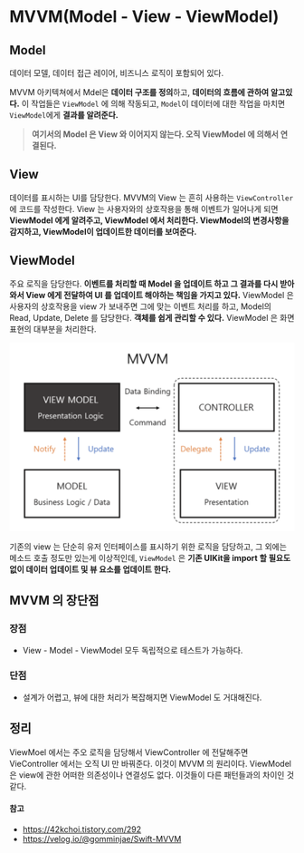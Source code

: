 # MVVM(Model - View - ViewModel)

## Model
데이터 모델, 데이터 접근 레이어, 비즈니스 로직이 포함되어 있다.

MVVM 아키텍쳐에서 Mdel은 <b>데이터 구조를 정의</b>하고, <b>데이터의 흐름에 관하여 알고있다.</b> 이 작업들은  ```ViewModel``` 에 의해 작동되고, ```Model```이 데이터에 대한 작업을 마치면 ```ViewModel```에게 <b>결과를 알려준다.</b>
> <b>여기서의 Model 은 View 와 이어지지 않는다. 오직 ViewModel 에 의해서 연결된다.</b>

## View 
데이터를 표시하는 UI를 담당한다.
MVVM의 View 는 흔히 사용하는 ```ViewController``` 에 코드를 작성한다.
View 는 사용자와의 상호작용을 통해 이벤트가 일어나게 되면 <b>ViewModel 에게 알려주고, ViewModel 에서 처리한다. ViewModel의 변경사항을 감지하고, ViewModel이 업데이트한 데이터를 보여준다.</b>

## ViewModel
주요 로직을 담당한다. <b>이벤트를 처리할 때 Model 을 업데이트 하고 그 결과를 다시 받아와서 View 에게 전달하여 UI 를 업데이트 해야하는 책임을 가지고 있다.</b>
ViewModel 은 사용자의 상호작용을 view 가 보내주면 그에 맞는 이벤트 처리를 하고,
 Model의 Read, Update,  Delete 를 담당한다.
<b>객체를 쉽게 관리할 수 있다.</b> ViewModel 은 화면 표현의 대부분을 처리한다. 

<img src="../../Image/MVVM-img.png">

기존의 view 는 단순히 유저 인터페이스를 표시하기 위한 로직을 담당하고, 그 외에는 메소드 호출 정도만 있는게 이상적인데, 
```ViewModel``` 은 <b>기존 UIKit을 import 할 필요도 없이 데이터 업데이트 및 뷰 요소를 업데이트 한다.</b>


## MVVM 의 장단점

### 장점
- View - Model - ViewModel 모두 독립적으로 테스트가 가능하다.

### 단점 
- 설계가 어렵고, 뷰에 대한 처리가 복잡해지면 ViewModel 도 거대해진다.

## 정리
ViewMoel 에서는 주오 로직을 담당해서 ViewController 에 전달해주면 VieController 에서는 오직 UI 만 바꿔준다. 이것이 MVVM 의 원리이다.
ViewModel 은 view에 관한 어떠한 의존성이나 연결성도 없다. 이것들이 다른 패턴들과의 차이인 것 같다.


 #### 참고
 - https://42kchoi.tistory.com/292
 - https://velog.io/@gomminjae/Swift-MVVM